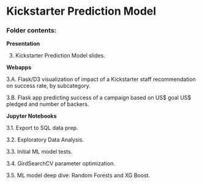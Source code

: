 # Kickstarter Prediction Model
### Folder contents:
**Presentation**

3. Kickstarter Prediction Model slides.  


**Webapps**

3.A. Flask/D3 visualization of impact of a Kickstarter staff recommendation on success rate, by subcategory.

3.B. Flask app predicting success of a campaign based on US$ goal US$ pledged and number of backers.


**Jupyter Notebooks**

3.1. Export to SQL data prep.

3.2. Exploratory Data Analysis.

3.3. Initial ML model tests.

3.4. GirdSearchCV parameter optimization.

3.5. ML model deep dive: Random Forests and XG Boost.
